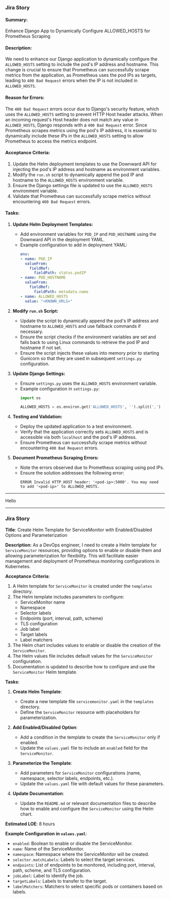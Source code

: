 ### Jira Story

#### Summary:
Enhance Django App to Dynamically Configure ALLOWED_HOSTS for Prometheus Scraping

#### Description:
We need to enhance our Django application to dynamically configure the `ALLOWED_HOSTS` setting to include the pod's IP address and hostname. This change is crucial to ensure that Prometheus can successfully scrape metrics from the application, as Prometheus uses the pod IPs as targets, leading to `400 Bad Request` errors when the IP is not included in `ALLOWED_HOSTS`.

#### Reason for Errors:
The `400 Bad Request` errors occur due to Django's security feature, which uses the `ALLOWED_HOSTS` setting to prevent HTTP Host header attacks. When an incoming request's Host header does not match any value in `ALLOWED_HOSTS`, Django responds with a `400 Bad Request` error. Since Prometheus scrapes metrics using the pod's IP address, it is essential to dynamically include these IPs in the `ALLOWED_HOSTS` setting to allow Prometheus to access the metrics endpoint.

#### Acceptance Criteria:
1. Update the Helm deployment templates to use the Downward API for injecting the pod's IP address and hostname as environment variables.
2. Modify the `run.sh` script to dynamically append the pod IP and hostname to the `ALLOWED_HOSTS` environment variable.
3. Ensure the Django settings file is updated to use the `ALLOWED_HOSTS` environment variable.
4. Validate that Prometheus can successfully scrape metrics without encountering `400 Bad Request` errors.

#### Tasks:

1. **Update Helm Deployment Templates:**
   - Add environment variables for `POD_IP` and `POD_HOSTNAME` using the Downward API in the deployment YAML.
   - Example configuration to add in deployment YAML:
     ```yaml
     env:
     - name: POD_IP
       valueFrom:
         fieldRef:
           fieldPath: status.podIP
     - name: POD_HOSTNAME
       valueFrom:
         fieldRef:
           fieldPath: metadata.name
     - name: ALLOWED_HOSTS
       value: "<KNOWN_URLS>"
     ```

2. **Modify `run.sh` Script:**
   - Update the script to dynamically append the pod's IP address and hostname to `ALLOWED_HOSTS` and use fallback commands if necessary.
   - Ensure the script checks if the environment variables are set and falls back to using Linux commands to retrieve the pod IP and hostname if not set.
   - Ensure the script injects these values into memory prior to starting Gunicorn so that they are used in subsequent `settings.py` configuration.

3. **Update Django Settings:**
   - Ensure `settings.py` uses the `ALLOWED_HOSTS` environment variable.
   - Example configuration in `settings.py`:
     ```python
     import os

     ALLOWED_HOSTS = os.environ.get('ALLOWED_HOSTS', '').split(',')
     ```

4. **Testing and Validation:**
   - Deploy the updated application to a test environment.
   - Verify that the application correctly sets `ALLOWED_HOSTS` and is accessible via both `localhost` and the pod's IP address.
   - Ensure Prometheus can successfully scrape metrics without encountering `400 Bad Request` errors.

5. **Document Prometheus Scraping Errors:**
   - Note the errors observed due to Prometheus scraping using pod IPs.
   - Ensure the solution addresses the following error:
     ```
     ERROR Invalid HTTP_HOST header: '<pod-ip>:5000'. You may need to add '<pod-ip>' to ALLOWED_HOSTS.
     ```
---
Hello

---

### Jira Story

**Title**: Create Helm Template for ServiceMonitor with Enabled/Disabled Options and Parameterization

**Description**:
As a DevOps engineer, I need to create a Helm template for `ServiceMonitor` resources, providing options to enable or disable them and allowing parameterization for flexibility. This will facilitate easier management and deployment of Prometheus monitoring configurations in Kubernetes.

**Acceptance Criteria**:
1. A Helm template for `ServiceMonitor` is created under the `templates` directory.
2. The Helm template includes parameters to configure:
   - ServiceMonitor name
   - Namespace
   - Selector labels
   - Endpoints (port, interval, path, scheme)
   - TLS configuration
   - Job label
   - Target labels
   - Label matchers
3. The Helm chart includes values to enable or disable the creation of the `ServiceMonitor`.
4. The Helm values file includes default values for the `ServiceMonitor` configuration.
5. Documentation is updated to describe how to configure and use the `ServiceMonitor` Helm template.

**Tasks**:
1. **Create Helm Template**:
   - Create a new template file `servicemonitor.yaml` in the `templates` directory.
   - Define the `ServiceMonitor` resource with placeholders for parameterization.
  
2. **Add Enabled/Disabled Option**:
   - Add a condition in the template to create the `ServiceMonitor` only if enabled.
   - Update the `values.yaml` file to include an `enabled` field for the `ServiceMonitor`.

3. **Parameterize the Template**:
   - Add parameters for `ServiceMonitor` configurations (name, namespace, selector labels, endpoints, etc.).
   - Update the `values.yaml` file with default values for these parameters.

4. **Update Documentation**:
   - Update the `README.md` or relevant documentation files to describe how to enable and configure the `ServiceMonitor` using the Helm chart.

**Estimated LOE**: 8 hours

**Example Configuration in `values.yaml`**:
- `enabled`: Boolean to enable or disable the ServiceMonitor.
- `name`: Name of the ServiceMonitor.
- `namespace`: Namespace where the ServiceMonitor will be created.
- `selector.matchLabels`: Labels to select the target services.
- `endpoints`: List of endpoints to be monitored, including port, interval, path, scheme, and TLS configuration.
- `jobLabel`: Label to identify the job.
- `targetLabels`: Labels to transfer to the target.
- `labelMatchers`: Matchers to select specific pods or containers based on labels.

